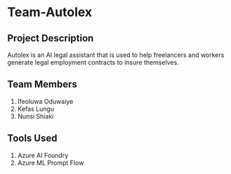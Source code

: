# Team-Autolex

## Project Description
Autolex is an AI legal assistant that is used to help freelancers and workers generate legal employment contracts to insure themselves.

## Team Members
1. Ifeoluwa Oduwaiye
2. Kefas Lungu
3. Nunsi Shiaki

## Tools Used
1. Azure AI Foundry
2. Azure ML Prompt Flow
